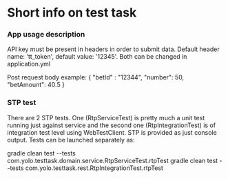 # Short info on test task

### App usage description

API key must be present in headers in order to submit data.
Default header name: 'tt_token', default value: '12345'. Both can be changed in application.yml

Post request body example:
{
"betId" : "12344",
"number": 50,
"betAmount": 40.5
}

### STP test

There are 2 STP tests. One (RtpServiceTest) is pretty much a unit test running just against service
and the second one (RtpIntegrationTest) is of integration test level using WebTestClient. 
STP is provided as just console output. Tests can be launched separately as:

gradle clean test --tests com.yolo.testtask.domain.service.RtpServiceTest.rtpTest
gradle clean test --tests com.yolo.testtask.rest.RtpIntegrationTest.rtpTest 
